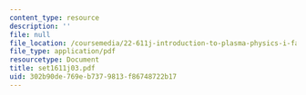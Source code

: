 ```yaml
---
content_type: resource
description: ''
file: null
file_location: /coursemedia/22-611j-introduction-to-plasma-physics-i-fall-2003/302b90de769eb7379813f86748722b17_set1611j03.pdf
file_type: application/pdf
resourcetype: Document
title: set1611j03.pdf
uid: 302b90de-769e-b737-9813-f86748722b17
---
```


